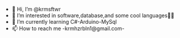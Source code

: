 - 👋 Hi, I’m @krmsftwr
- 👀 I’m interested in software,database,and some cool languages👌🏼
- 🌱 I’m currently learning C#-Arduino-MySql
- 📫 How to reach me -krmhzrbln1@gmail.com-

<!---
krmsftwr/krmsftwr is a ✨ special ✨ repository because its `README.md` (this file) appears on your GitHub profile.
You can click the Preview link to take a look at your changes.
--->
